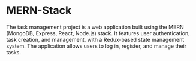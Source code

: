 # MERN-Stack
The task management project is a web application built using the MERN (MongoDB, Express, React, Node.js) stack. It features user authentication, task creation, and management, with a Redux-based state management system. The application allows users to log in, register, and manage their tasks.

